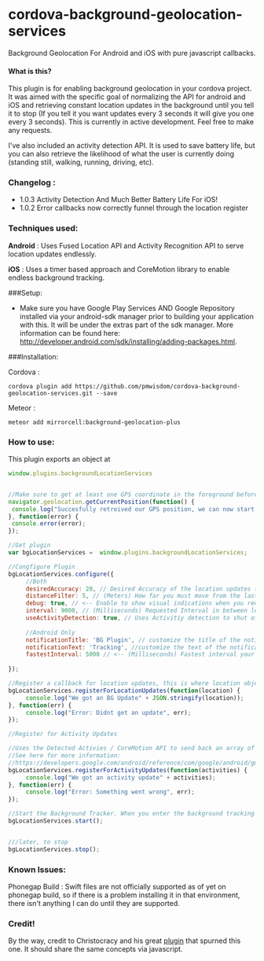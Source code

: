 # cordova-background-geolocation-services
Background Geolocation For Android and iOS with pure javascript callbacks.

#### What is this?
This plugin is for enabling background geolocation in your cordova project. It was aimed with the specific goal of normalizing the API for android and iOS and retrieving constant location updates in the background until you tell it to stop (If you tell it you want updates every 3 seconds it will give you one every 3 seconds). This is currently in active development. Feel free to make any requests. 

I've also included an activity detection API. It is used to save battery life, but you can also retrieve the likelihood of what the user is currently doing (standing still, walking, running, driving, etc).

### Changelog :
 * 1.0.3 Activity Detection And Much Better Battery Life For iOS!
 * 1.0.2 Error callbacks now correctly funnel through the location register
 
### Techniques used:

**Android** : Uses Fused Location API and Activity Recognition API to serve location updates endlessly.

**iOS** : Uses a timer based approach and CoreMotion library to enable endless background tracking.

###Setup: 
* Make sure you have Google Play Services AND Google Repository installed via your android-sdk manager prior to building your application with this. It will be under the extras part of the sdk manager. More information can be found here: http://developer.android.com/sdk/installing/adding-packages.html.

###Installation:

Cordova :
````
cordova plugin add https://github.com/pmwisdom/cordova-background-geolocation-services.git --save
````

Meteor : 
````
meteor add mirrorcell:background-geolocation-plus
````

### How to use: 

This plugin exports an object at 
````javascript
window.plugins.backgroundLocationServices
````

````javascript

//Make sure to get at least one GPS coordinate in the foreground before starting background services
navigator.geolocation.getCurrentPosition(function() {
 console.log("Succesfully retreived our GPS position, we can now start our background tracker.");
}, function(error) {
 console.error(error);
});

//Get plugin
var bgLocationServices =  window.plugins.backgroundLocationServices;

//Congfigure Plugin
bgLocationServices.configure({
     //Both
     desiredAccuracy: 20, // Desired Accuracy of the location updates (lower means more accurate but more battery consumption)
     distanceFilter: 5, // (Meters) How far you must move from the last point to trigger a location update
     debug: true, // <-- Enable to show visual indications when you receive a background location update
     interval: 9000, // (Milliseconds) Requested Interval in between location updates.
     useActivityDetection: true, // Uses Activitiy detection to shut off gps when you are still (Greatly enhances Battery Life)
     
     //Android Only
     notificationTitle: 'BG Plugin', // customize the title of the notification
     notificationText: 'Tracking', //customize the text of the notification
     fastestInterval: 5000 // <-- (Milliseconds) Fastest interval your app / server can handle updates
     
});

//Register a callback for location updates, this is where location objects will be sent in the background
bgLocationServices.registerForLocationUpdates(function(location) {
     console.log("We got an BG Update" + JSON.stringify(location));
}, function(err) {
     console.log("Error: Didnt get an update", err);
});

//Register for Activity Updates

//Uses the Detected Activies / CoreMotion API to send back an array of activities and their confidence levels
//See here for more information:
//https://developers.google.com/android/reference/com/google/android/gms/location/DetectedActivity
bgLocationServices.registerForActivityUpdates(function(activities) {
     console.log("We got an activity update" + activities);
}, function(err) {
     console.log("Error: Something went wrong", err);
});

//Start the Background Tracker. When you enter the background tracking will start, and stop when you enter the foreground.
bgLocationServices.start();


///later, to stop
bgLocationServices.stop();
````

### Known Issues:

Phonegap Build : Swift files are not officially supported as of yet on phonegap build, so if there is a problem installing it in that environment, there isn't anything I can do until they are supported.

### Credit!

By the way, credit to Christocracy and his great [plugin](https://github.com/christocracy/cordova-plugin-background-geolocation/tree/0.3.7) that spurned this one. It should share the same concepts via javascript.

